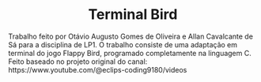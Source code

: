 <h1 align="center"> Terminal Bird </h1>
Trabalho feito por Otávio Augusto Gomes de Oliveira e Allan Cavalcante de Sá para a disciplina de LP1.
O trabalho consiste de uma adaptação em terminal do jogo Flappy Bird, programado completamente na linguagem C.
Feito baseado no projeto original do canal: https://www.youtube.com/@eclips-coding9180/videos
